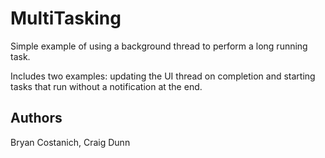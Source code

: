 MultiTasking
========

Simple example of using a background thread to perform a long running task.

Includes two examples: updating the UI thread on completion 	and starting tasks that run without a notification at the end.


Authors
-------

Bryan Costanich, 
Craig Dunn